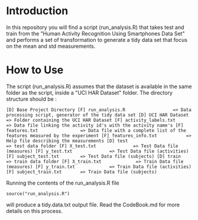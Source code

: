 Introduction
=============
In this repository you will find a script (run_analysis.R) that takes test and train from the "Human Activity Recognition Using Smartphones Data Set" and
performs a set of transformation to generate a tidy data set that focus on the mean and std measurements.

How to Use
=============
The script (run_analysis.R) assumes that the dataset is available in the same folder as the script, inside a "UCI HAR Dataset" folder. The directory structure should be :

``
[D] Base Project Directory
	[F] run_analysis.R					=> Data processing script, generator of the tidy data set
	[D] UCI HAR Dataset					=> Folder containing the UCI HAR Dataset
		[F] activity_labels.txt			=> Data file linking the activity id's with the activity name's
		[F] features.txt				=> Data file with a complete list of the features measured by the experiment
		[F] features_info.txt			=> Help file describing the measurements
		[D] test						=> test data folder
			[F] X_test.txt				=> Test Data file (measures)
			[F] y_test.txt				=> Test Data file (activities)
			[F] subject_test.txt		=> Test Data file (subjects)
		[D] train						=> train data folder
			[F] X_train.txt				=> Train Data file (measures)
			[F] y_train.txt				=> Train Data file (activities)
			[F] subject_train.txt		=> Train Data file (subjects)
``
		
Running the contents of the run_analysis.R file 

``source("run_analysis.R")``

will produce a tidy.data.txt output file. Read the CodeBook.md for more details on this process.